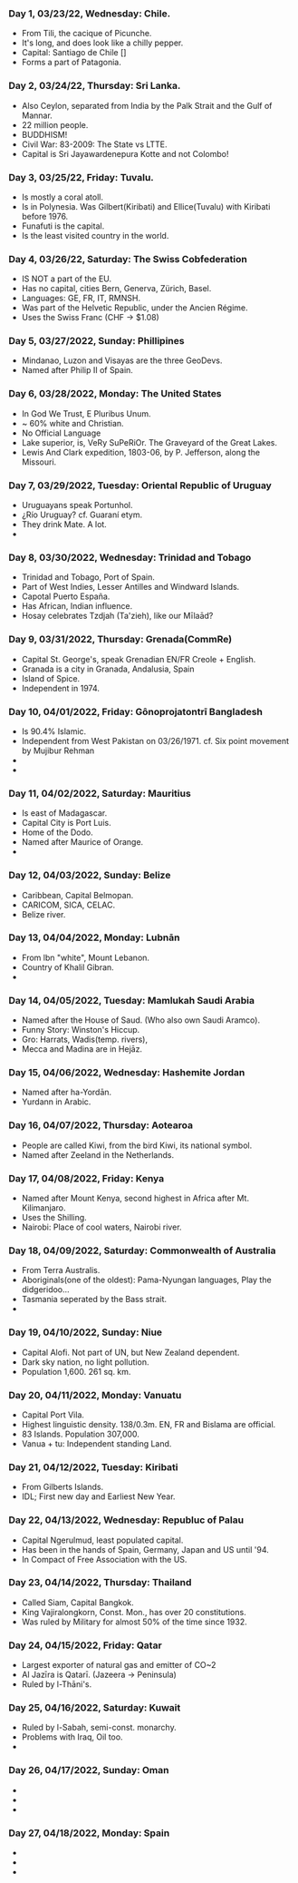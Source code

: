 ### Day 1, 03/23/22, Wednesday: **Chile.** ###

+ From Tili, the cacique of Picunche.
+ It's long, and does look like a chilly pepper.
+ Capital: Santiago de Chile []
+ Forms a part of Patagonia.


### Day 2, 03/24/22, Thursday: **Sri Lanka.** ###

+ Also Ceylon, separated from India by the Palk Strait and the Gulf of Mannar.
+ 22 million people.
+ BUDDHISM!
+ Civil War: 83-2009: The State vs LTTE.
+ Capital is Sri Jayawardenepura Kotte and not Colombo!

### Day 3, 03/25/22, Friday: **Tuvalu.** ###

+ Is mostly a coral atoll.
+ Is in Polynesia. Was Gilbert(Kiribati) and Ellice(Tuvalu) with Kiribati before 1976.
+ Funafuti is the capital.
+ Is the least visited country in the world.

### Day 4, 03/26/22, Saturday: **The Swiss Cobfederation** ###

+ IS NOT a part of the EU.
+ Has no capital, cities Bern, Generva, Zürich, Basel.
+ Languages: GE, FR, IT, RMNSH.
+ Was part of the Helvetic Republic, under the Ancien Régime.
+ Uses the Swiss Franc (CHF -> $1.08)

### Day 5, 03/27/2022, Sunday: **Phillipines** ###

+ Mindanao, Luzon and Visayas are the three GeoDevs.
+ Named after Philip II of Spain.

### Day 6, 03/28/2022, Monday: **The United States** ###

+ In God We Trust, E Pluribus Unum.
+ ~ 60% white and Christian.
+ No Official Language 
+ Lake superior, is, VeRy SuPeRiOr. The Graveyard of the Great Lakes.
+ Lewis And Clark expedition, 1803-06, by P. Jefferson, along the Missouri.

### Day 7, 03/29/2022, Tuesday: **Oriental Republic of Uruguay** ###

+ Uruguayans speak Portunhol.
+ ¿Río Uruguay? cf. Guaraní etym.
+ They drink Mate. A lot.
+ 

### Day 8, 03/30/2022, Wednesday: **Trinidad and Tobago** ###

+ Trinidad and Tobago, Port of Spain.
+ Part of West Indies, Lesser Antilles and Windward Islands.
+ Capotal Puerto España.
+ Has African, Indian influence.
+ Hosay celebrates Tzdjah (Ta'zieh), like our Mīlaād?

### Day 9, 03/31/2022, Thursday: **Grenada(CommRe)** ###

+ Capital St. George's, speak Grenadian EN/FR Creole + English.
+ Granada is a city in Granada, Andalusia, Spain
+ Island of Spice.
+ Independent in 1974.

### Day 10, 04/01/2022, Friday: **Gônoprojatontrī Bangladesh** ###

+ Is 90.4% Islamic.
+ Independent from West Pakistan on 03/26/1971. cf. Six point movement by Mujibur Rehman
+ 
+ 

### Day 11, 04/02/2022, Saturday: **Mauritius** ###

+ Is east of Madagascar.
+ Capital City is Port Luis.
+ Home of the Dodo.
+ Named after Maurice of Orange.
+ 

### Day 12, 04/03/2022, Sunday: **Belize** ###

+ Caribbean, Capital Belmopan.
+ CARICOM, SICA, CELAC.
+ Belize river.

### Day 13, 04/04/2022, Monday: **Lubnān** ###

+ From lbn "white",  Mount Lebanon.
+ Country of Khalil Gibran. 
+ 

### Day 14, 04/05/2022, Tuesday: **Mamlukah Saudi Arabia** ###

+ Named after the House of Saud. (Who also own Saudi Aramco).
+ Funny Story: Winston's Hiccup.
+ Gro: Harrats, Wadis(temp. rivers), 
+ Mecca and Madina are in Hejāz.

### Day 15, 04/06/2022, Wednesday: **Hashemite Jordan** ###

+ Named after ha-Yordān.
+ Yurdann in Arabic.

### Day 16, 04/07/2022, Thursday: **Aotearoa** ###

+ People are called Kiwi, from the bird Kiwi, its national symbol.
+ Named after Zeeland in the Netherlands.

### Day 17, 04/08/2022, Friday: **Kenya** ###

+ Named after Mount Kenya, second highest in Africa after Mt. Kilimanjaro.
+ Uses the Shilling.
+ Nairobi: Place of cool waters, Nairobi river.

### Day 18, 04/09/2022, Saturday: **Commonwealth of Australia** ###

+ From Terra Australis.
+ Aboriginals(one of the oldest): Pama-Nyungan languages, Play the didgeridoo...
+ Tasmania seperated by the Bass strait.
+ 

### Day 19, 04/10/2022, Sunday: **Niue** ###

+ Capital Alofi. Not part of UN, but New Zealand dependent.
+ Dark sky nation, no light pollution.
+ Population 1,600. 261 sq. km.

### Day 20, 04/11/2022, Monday: **Vanuatu** ###

+ Capital Port Vila.
+ Highest linguistic density. 138/0.3m. EN, FR and Bislama are official.
+ 83 Islands. Population 307,000.
+ Vanua + tu: Independent standing Land.


### Day 21, 04/12/2022, Tuesday: **Kiribati** ###

+ From Gilberts Islands.
+ IDL; First new day and Earliest New Year.

### Day 22, 04/13/2022, Wednesday: **Republuc of Palau** ###

+ Capital Ngerulmud, least populated capital.
+ Has been in the hands of Spain, Germany, Japan and US until '94.
+ In Compact of Free Association with the US.

### Day 23, 04/14/2022, Thursday: **Thailand** ###

+ Called Siam, Capital Bangkok.
+ King Vajiralongkorn, Const. Mon., has over 20 constitutions.
+ Was ruled by Military for almost 50% of the time since 1932.


### Day 24, 04/15/2022, Friday: **Qatar** ###

+ Largest exporter of natural gas and emitter of CO~2
+ Al Jazīra is Qatarī. (Jazeera -> Peninsula)
+ Ruled by l-Thāni's.


### Day 25, 04/16/2022, Saturday: **Kuwait** ###

+ Ruled by l-Sabah, semi-const. monarchy.
+ Problems with Iraq, Oil too.
+ 

### Day 26, 04/17/2022, Sunday: **Oman** ###

+ 
+ 
+ 


### Day 27, 04/18/2022, Monday: **Spain** ###

+ 
+ 
+ 
